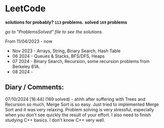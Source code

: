 # LeetCode
**solutions for probably? `113` problems.**
**solved `169` problems**

_go to "ProblemsSolved" file to see the solutions._

From 11/04/2023 - now 

* Nov 2023 - Arrays, String, Binary Search, Hash Table
* 06 2024 - Queues & Stacks, BFS/DFS, Heaps
* 07 2024 - Binary Search, Recursion, some recursion problems from Berkeley 61A. 
* 08 2024 - 


## Diary / Comments:

07/10/2024 [16:44] (169 solved) - ahhh after suffering with Trees and Recursion so much, Merge Sort is so easy. Just tried to implemented Merge Sort and it was very relaxing. Problem solving is very stressful, especially when you don't see quickly the result of your effort. I also need to finish studying C++ basics. I don't know C++ very well.